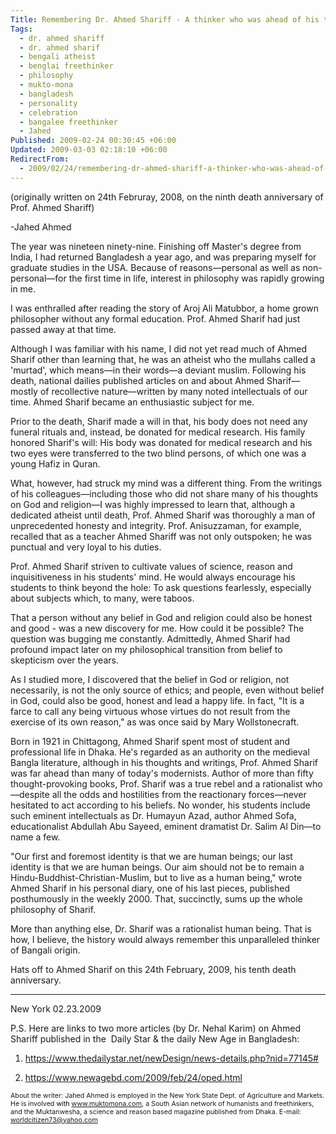 ```yaml
---
Title: Remembering Dr. Ahmed Shariff - A thinker who was ahead of his time
Tags:
  - dr. ahmed shariff
  - dr. ahmed sharif
  - bengali atheist
  - benglai freethinker
  - philosophy
  - mukto-mona
  - bangladesh
  - personality
  - celebration
  - bangalee freethinker
  - Jahed
Published: 2009-02-24 00:30:45 +06:00
Updated: 2009-03-03 02:18:10 +06:00
RedirectFrom:
  - 2009/02/24/remembering-dr-ahmed-shariff-a-thinker-who-was-ahead-of-his-time/
---
```


(originally written on 24th Februray, 2008, on the ninth death anniversary of Prof. Ahmed Shariff)

-Jahed Ahmed

The year was nineteen ninety-nine. Finishing off Master's degree from India, I had returned Bangladesh a year ago, and was preparing myself for graduate studies in the USA. Because of reasons—personal as well as non-personal—for the first time in life, interest in philosophy was rapidly growing in me.

I was enthralled after reading the story of Aroj Ali Matubbor, a home grown philosopher without any formal education. Prof. Ahmed Sharif had just passed away at that time.

Although I was familiar with his name, I did not yet read much of Ahmed Sharif other than learning that, he was an atheist who the mullahs called a 'murtad', which means—in their words—a deviant muslim. Following his death, national dailies published articles on and about Ahmed Sharif—mostly of recollective nature—written by many noted intellectuals of our time. Ahmed Sharif became an enthusiastic subject for me.

Prior to the death, Sharif made a will in that, his body does not need any funeral rituals and, instead, be donated for medical research. His family honored Sharif's will: His body was donated for medical research and his two eyes were transferred to the two blind persons, of which one was a young Hafiz in Quran.

What, however, had struck my mind was a different thing. From the writings of his colleagues—including those who did not share many of his thoughts on God and religion—I was highly impressed to learn that, although a dedicated atheist until death, Prof. Ahmed Sharif was thoroughly a man of unprecedented honesty and integrity. Prof. Anisuzzaman, for example, recalled that as a teacher Ahmed Shariff was not only outspoken; he was punctual and very loyal to his duties.

Prof. Ahmed Sharif striven to cultivate values of science, reason and inquisitiveness in his students' mind. He would always encourage his students to think beyond the hole: To ask questions fearlessly, especially about subjects which, to many, were taboos.

That a person without any belief in God and religion could also be honest and good - was a new discovery for me. How could it be possible? The question was bugging me constantly. Admittedly, Ahmed Sharif had profound impact later on my philosophical transition from belief to skepticism over the years.

As I studied more, I discovered that the belief in God or religion, not necessarily, is not the only source of ethics; and people, even without belief in God, could also be good, honest and lead a happy life. In fact, "It is a farce to call any being virtuous whose virtues do not result from the exercise of its own reason," as was once said by Mary Wollstonecraft.

Born in 1921 in Chittagong, Ahmed Sharif spent most of student and professional life in Dhaka. He's regarded as an authority on the medieval Bangla literature, although in his thoughts and writings, Prof. Ahmed Sharif was far ahead than many of today's modernists. Author of more than fifty thought-provoking books, Prof. Sharif was a true rebel and a rationalist who—despite all the odds and hostilities from the reactionary forces—never hesitated to act according to his beliefs. No wonder, his students include such eminent intellectuals as Dr. Humayun Azad, author Ahmed Sofa, educationalist Abdullah Abu Sayeed, eminent dramatist Dr. Salim Al Din—to name a few.

"Our first and foremost identity is that we are human beings; our last identity is that we are human beings. Our aim should not be to remain a Hindu-Buddhist-Christian-Muslim, but to live as a human being," wrote Ahmed Sharif in his personal diary, one of his last pieces, published posthumously in the weekly 2000. That, succinctly, sums up the whole philosophy of Sharif.

More than anything else, Dr. Sharif was a rationalist human being. That is how, I believe, the history would always remember this unparalleled thinker of Bangali origin.

Hats off to Ahmed Sharif on this 24th February, 2009, his tenth death anniversary.

-------

New York
02.23.2009

P.S. Here are links to two more articles (by Dr. Nehal Karim) on Ahmed Shariff published in the  Daily Star &amp; the daily New Age in Bangladesh:

1. https://www.thedailystar.net/newDesign/news-details.php?nid=77145#

2. https://www.newagebd.com/2009/feb/24/oped.html

<span style="font-size: 8pt;">About the writer: Jahed Ahmed is employed in the New York State Dept. of Agriculture and Markets. He is involved <span style="color: black;">with <a href="https://muktomona.com/"><span style="color: black;">www.muktomona.com</span></a>, a South Asian network of humanists and freethinkers, and the Muktanwesha, a science and reason based magazine published from Dhaka. E-mail: <a href="mailto:worldcitizen73@yahoo.com"><span style="color: black;">worldcitizen73@yahoo.com</span></a></span></span>
